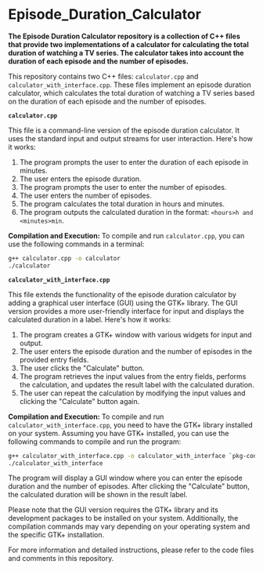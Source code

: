 # Episode_Duration_Calculator
**The Episode Duration Calculator repository is a collection of C++ files that provide two implementations of a calculator for calculating the total duration of watching a TV series. The calculator takes into account the duration of each episode and the number of episodes.**



This repository contains two C++ files: `calculator.cpp` and `calculator_with_interface.cpp`. These files implement an episode duration calculator, which calculates the total duration of watching a TV series based on the duration of each episode and the number of episodes.

**`calculator.cpp`**

This file is a command-line version of the episode duration calculator. It uses the standard input and output streams for user interaction. Here's how it works:

1. The program prompts the user to enter the duration of each episode in minutes.
2. The user enters the episode duration.
3. The program prompts the user to enter the number of episodes.
4. The user enters the number of episodes.
5. The program calculates the total duration in hours and minutes.
6. The program outputs the calculated duration in the format: `<hours>h and <minutes>min`.

**Compilation and Execution:**
To compile and run `calculator.cpp`, you can use the following commands in a terminal:

```bash
g++ calculator.cpp -o calculator
./calculator
```

**`calculator_with_interface.cpp`**

This file extends the functionality of the episode duration calculator by adding a graphical user interface (GUI) using the GTK+ library. The GUI version provides a more user-friendly interface for input and displays the calculated duration in a label. Here's how it works:

1. The program creates a GTK+ window with various widgets for input and output.
2. The user enters the episode duration and the number of episodes in the provided entry fields.
3. The user clicks the "Calculate" button.
4. The program retrieves the input values from the entry fields, performs the calculation, and updates the result label with the calculated duration.
5. The user can repeat the calculation by modifying the input values and clicking the "Calculate" button again.

**Compilation and Execution:**
To compile and run `calculator_with_interface.cpp`, you need to have the GTK+ library installed on your system. Assuming you have GTK+ installed, you can use the following commands to compile and run the program:

```bash
g++ calculator_with_interface.cpp -o calculator_with_interface `pkg-config --cflags --libs gtk+-3.0`
./calculator_with_interface
```

The program will display a GUI window where you can enter the episode duration and the number of episodes. After clicking the "Calculate" button, the calculated duration will be shown in the result label.

Please note that the GUI version requires the GTK+ library and its development packages to be installed on your system. Additionally, the compilation commands may vary depending on your operating system and the specific GTK+ installation.

For more information and detailed instructions, please refer to the code files and comments in this repository.
